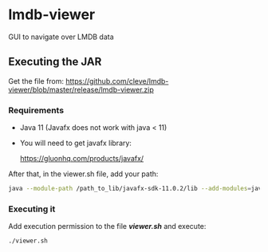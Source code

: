 # lmdb-viewer
GUI to navigate over LMDB data

## Executing the JAR 

Get the file from: https://github.com/cleve/lmdb-viewer/blob/master/release/lmdb-viewer.zip

### Requirements

+ Java 11 (Javafx does not work with java < 11)

+ You will need to get javafx library:

    https://gluonhq.com/products/javafx/

After that, in the viewer.sh file, add your path:

```sh
java --module-path /path_to_lib/javafx-sdk-11.0.2/lib --add-modules=javafx.controls,javafx.fxml -jar lmdb-viewer.jar
```

### Executing it

Add execution permission to the file ***viewer.sh*** and execute:

```sh
./viewer.sh
```